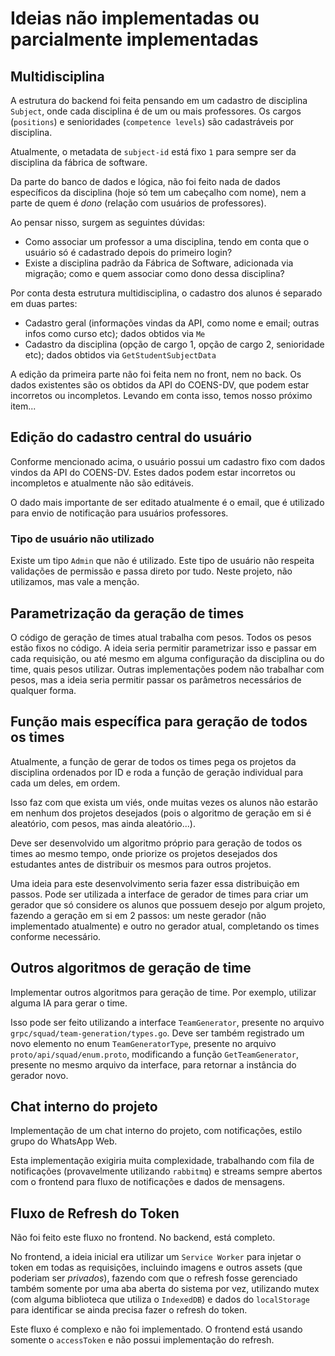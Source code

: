 # Ideias não implementadas ou parcialmente implementadas

## Multidisciplina

A estrutura do backend foi feita pensando em um cadastro de disciplina `Subject`, onde cada disciplina é de um ou mais professores.
Os cargos (`positions`) e senioridades (`competence levels`) são cadastráveis por disciplina.

Atualmente, o metadata de `subject-id` está fixo `1` para sempre ser da disciplina da fábrica de software.

Da parte do banco de dados e lógica, não foi feito nada de dados específicos da disciplina (hoje só tem um cabeçalho com nome), nem a parte de quem é _dono_ (relação com usuários de professores).

Ao pensar nisso, surgem as seguintes dúvidas:

- Como associar um professor a uma disciplina, tendo em conta que o usuário só é cadastrado depois do primeiro login?
- Existe a disciplina padrão da Fábrica de Software, adicionada via migração; como e quem associar como dono dessa disciplina?

Por conta desta estrutura multidisciplina, o cadastro dos alunos é separado em duas partes:
- Cadastro geral (informações vindas da API, como nome e email; outras infos como curso etc); dados obtidos via `Me`
- Cadastro da disciplina (opção de cargo 1, opção de cargo 2, senioridade etc); dados obtidos via `GetStudentSubjectData`

A edição da primeira parte não foi feita nem no front, nem no back. Os dados existentes são os obtidos da API do COENS-DV, que podem estar incorretos ou incompletos.
Levando em conta isso, temos nosso próximo item...

## Edição do cadastro central do usuário

Conforme mencionado acima, o usuário possui um cadastro fixo com dados vindos da API do COENS-DV. Estes dados podem estar incorretos ou incompletos e atualmente não são editáveis.

O dado mais importante de ser editado atualmente é o email, que é utilizado para envio de notificação para usuários professores.

### Tipo de usuário não utilizado

Existe um tipo `Admin` que não é utilizado. Este tipo de usuário não respeita validações de permissão e passa direto por tudo. Neste projeto, não utilizamos, mas vale a menção.

## Parametrização da geração de times

O código de geração de times atual trabalha com pesos. Todos os pesos estão fixos no código. A ideia seria permitir parametrizar isso e passar em cada requisição, ou até mesmo em alguma configuração da disciplina ou do time, quais pesos utilizar. Outras implementações podem não trabalhar com pesos, mas a ideia seria permitir passar os parâmetros necessários de qualquer forma.

## Função mais específica para geração de todos os times

Atualmente, a função de gerar de todos os times pega os projetos da disciplina ordenados por ID e roda a função de geração individual para cada um deles, em ordem.

Isso faz com que exista um viés, onde muitas vezes os alunos não estarão em nenhum dos projetos desejados (pois o algoritmo de geração em si é aleatório, com pesos, mas ainda aleatório...).

Deve ser desenvolvido um algoritmo próprio para geração de todos os times ao mesmo tempo, onde priorize os projetos desejados dos estudantes antes de distribuir os mesmos para outros projetos.

Uma ideia para este desenvolvimento seria fazer essa distribuição em passos. Pode ser utilizada a interface de gerador de times para criar um gerador que só considere os alunos que possuem desejo por algum projeto, fazendo a geração em si em 2 passos: um neste gerador (não implementado atualmente) e outro no gerador atual, completando os times conforme necessário.

## Outros algoritmos de geração de time

Implementar outros algoritmos para geração de time. Por exemplo, utilizar alguma IA para gerar o time.

Isso pode ser feito utilizando a interface `TeamGenerator`, presente no arquivo `grpc/squad/team-generation/types.go`. Deve ser também registrado um novo elemento no enum `TeamGeneratorType`, presente no arquivo `proto/api/squad/enum.proto`, modificando a função `GetTeamGenerator`, presente no mesmo arquivo da interface, para retornar a instância do gerador novo.

## Chat interno do projeto

Implementação de um chat interno do projeto, com notificações, estilo grupo do WhatsApp Web.

Esta implementação exigiria muita complexidade, trabalhando com fila de notificações (provavelmente utilizando `rabbitmq`) e streams sempre abertos com o frontend para fluxo de notificações e dados de mensagens.

## Fluxo de Refresh do Token

Não foi feito este fluxo no frontend. No backend, está completo.

No frontend, a ideia inicial era utilizar um `Service Worker` para injetar o token em todas as requisições, incluindo imagens e outros assets (que poderiam ser _privados_), fazendo com que o refresh fosse gerenciado também somente por uma aba aberta do sistema por vez, utilizando mutex (com alguma biblioteca que utiliza o `IndexedDB`) e dados do `localStorage` para identificar se ainda precisa fazer o refresh do token.

Este fluxo é complexo e não foi implementado. O frontend está usando somente o `accessToken` e não possui implementação do refresh.
